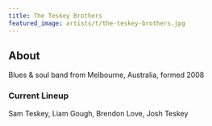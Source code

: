 ```yaml
---
title: The Teskey Brothers
featured_image: artists/t/the-teskey-brothers.jpg
---
```

## About

Blues & soul band from Melbourne, Australia, formed 2008 

### Current Lineup

Sam Teskey, Liam Gough, Brendon Love, Josh Teskey

